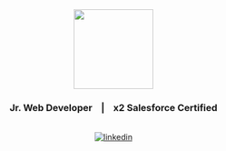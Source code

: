 <div align="center">
  <img width=140  src="https://davidedeleonardis.dev/static/media/exagon-logo-blue.660a125a6b44ee14c4a4.png" />

  ### Jr. Web Developer &nbsp;&nbsp; | &nbsp;&nbsp; x2 Salesforce Certified

   <br>

  <a href="https://linkedin.com/in/davide-de-leonardis">
    <img src=https://img.shields.io/badge/linkedin-%231E77B5.svg?&style=for-the-badge&logo=linkedin&logoColor=white alt=linkedin />
  </a>
</div>
